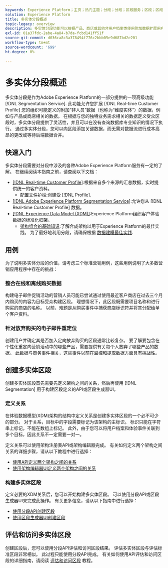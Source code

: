 ```yaml
---
keywords: Experience Platform；主页；热门主题；分段；分段；区段服务；区段；区段；多实体；多实体分段；多实体区段；
solution: Experience Platform
title: 多实体分段概述
topic-legacy: overview
description: 多实体分段功能可以根据产品、商店或其他非用户档案类使用附加数据扩展用户档案数据。 连接后，来自其他类的数据将变得可用，就像它们是配置文件架构的本机数据一样。
exl-id: 01a37fdc-2abe-4a84-b7da-fcbd141ff51f
source-git-commit: d036ca8c3a378494f776c2bbb05e9d687bd2e201
workflow-type: tm+mt
source-wordcount: '699'
ht-degree: 0%

---
```


# 多实体分段概述

多实体分段是作为Adobe Experience Platform的一部分提供的一项高级功能 [!DNL Segmentation Service]. 此功能允许您扩展 [!DNL Real-time Customer Profile] 您的组织可能定义的附加“非人员”数据（也称为“维度实体”）的数据，例如与产品或商店相关的数据。 在根据与您的独特业务需求相关的数据定义受众区段时，多实体分段提供了灵活性，并且可以在没有查询数据库专业知识的情况下执行。 通过多实体分段，您可以向区段添加关键数据，而无需对数据流进行成本高昂的更改或等待后端数据合并。

## 快速入门

多实体分段需要对分段中涉及的各种Adobe Experience Platform服务有一定的了解。 在继续阅读本指南之前，请查阅以下文档：

* [[!DNL Real-time Customer Profile]](../profile/home.md):根据来自多个来源的汇总数据，实时提供统一的客户资料。
   * [配置文件护栏](../profile/guardrails.md):创建受 [!DNL Profile].
* [[!DNL Adobe Experience Platform Segmentation Service]](./home.md):允许您从 [!DNL Real-time Customer Profile] 数据。
* [[!DNL Experience Data Model (XDM)]](../xdm/home.md):Experience Platform组织客户体验数据的标准化框架。
   * [架构组合的基础知识](../xdm/schema/composition.md#union):了解合成架构以用于Experience Platform的最佳实践。 为了最好地利用分段，请确保根据 [数据建模最佳实践](../xdm/schema/best-practices.md).

## 用例

为了说明多实体分段的价值，请考虑三个标准营销用例，这些用例说明了大多数营销应用程序中存在的挑战：

### 整合在线和离线购买数据

构建电子邮件促销活动的营销人员可能已尝试通过使用最近客户商店在过去三个月内购买的内容为目标受众构建区段。 理想情况下，此区段既需要项目名称和进行购买的商店的名称。 以前，难题是从购买事件中捕获商店标识符并将其分配给单个客户资料。

### 针对放弃购买的电子邮件重定位

创建用户并确定其是否加入定向放弃购买的区段通常比较复杂。 要了解要包含在个性化重定向营销活动中的哪些产品，需要提供有关每个人放弃了哪些产品的数据。 此数据与商务事件相关，这些事件以前在监控和提取数据方面具有挑战性。

## 创建多实体区段

创建多实体区段首先需要先定义架构之间的关系，然后再使用 [!DNL Segmentation] 用于构建区段定义的API或区段生成器UI。

### 定义关系

在体验数据模型(XDM)架构的结构中定义关系是创建多实体区段的一个必不可少的部分。 对于关系，目标中的字段需要标记为该架构的主标识。 标识只能在字符串上标记，不能在数组上标记。 此外，由于您可以将用户档案和体验事件关联到多个目标，因此关系不一定需要一对一。

定义关系可以使用架构注册表API或架构编辑器完成。 有关如何定义两个架构之间关系的详细步骤，请从以下教程中进行选择：

* [使用API定义两个架构之间的关系](../xdm/tutorials/relationship-api.md)
* [使用架构编辑器UI定义两个架构之间的关系](../xdm/tutorials/relationship-ui.md)

### 构建多实体区段

定义必要的XDM关系后，您可以开始构建多实体区段。 可以使用分段API或区段生成器UI来完成此操作。 有关更多信息，请从以下指南中进行选择：

* [使用分段API创建区段](./tutorials/create-a-segment.md)
* [使用区段生成器UI创建区段](./ui/overview.md)

## 评估和访问多实体区段

创建区段后，您可以使用分段API评估和访问区段结果。 评估多实体区段与评估标准区段非常相似。 此过程只能使用分段API完成。 有关如何使用API评估和访问区段的详细指南，请阅读 [评估和访问区段](./tutorials/evaluate-a-segment.md) 教程。
